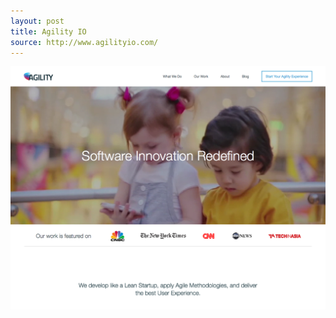 ```yaml
---
layout: post
title: Agility IO
source: http://www.agilityio.com/
---
```


<img src="/img/statap_img/agilityio.png">

